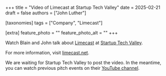 +++
title = "Video of Limecast at Startup Tech Valley"
date = 2025-02-21
draft = false
authors = ["John Luther"]

[taxonomies]
tags = ["Company", "Limecast"]

[extra]
feature_photo = ""
feature_photo_alt = ""
+++

Watch Blain and John talk about [Limecast](https://limecast.net "Limecast") at [Startup Tech Valley](https://www.startuptechvalley.com/ "Startup Tech Valley").

<!-- more -->

For more information, visit [limecast.net](https://limecast.net/).

We are waiting for Startup Tech Valley to post the video. In the meantime, you can watch previous pitch events on their [YouTube channel](https://youtube.com/playlist?list=PLUF7EbVnMOlMaGVhTsxt9n9k4KKS6aBD1&si=49Co3JLMByHmcZbs).

<!-- <iframe width="560" height="315" src="https://www.youtube.com/embed/psPg9Z51G1o?si=avt9u2-2wDYct1sr&amp;start=1323" title="YouTube video player" frameborder="0" allow="accelerometer; autoplay; clipboard-write; encrypted-media; gyroscope; picture-in-picture; web-share" referrerpolicy="strict-origin-when-cross-origin" allowfullscreen></iframe> -->

